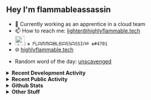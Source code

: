 ## Hey I'm flammableassassin

- 🔭 Currently working as an apprentice in a cloud team  
- 📫 How to reach me: [lighter@highlyflammable.tech](mailto:lighter@highlyflammable.tech?subject=Hello)
- <img src="https://discord.com/assets/2c21aeda16de354ba5334551a883b481.png" alt="drawing" width="25"/>: `♛ ᖴᒪᗩᙏᙏᗩᙖᒪᙓᗩSSᗩSSIᑎ® ♛#4701`
- 🌐 [highlyflammable.tech](https://highlyflammable.tech)

<!--START_SECTION:randomWord-->
- Random word of the day: [unscavenged](https://www.wordnik.com/words/unscavenged)
<!--END_SECTION:randomWord-->

<details>
  <summary><b>Recent Development Activity</b></summary>
  
  <!--START_SECTION:waka-->

```txt
Other          8 hrs 46 mins   ██████████░░░░░░░░░░░░░░░   40.11 %
YAML           3 hrs 51 mins   ████▒░░░░░░░░░░░░░░░░░░░░   17.60 %
PHP            3 hrs 41 mins   ████▒░░░░░░░░░░░░░░░░░░░░   16.85 %
JavaScript     2 hrs 55 mins   ███▒░░░░░░░░░░░░░░░░░░░░░   13.34 %
PowerShell     42 mins         ▓░░░░░░░░░░░░░░░░░░░░░░░░   03.23 %
```

<!--END_SECTION:waka-->

</details>

<details>
  <summary><b>Recent Public Activity</b></summary>
    <br>

  <!--START_SECTION:activity-->
1. ❌ Closed PR [#652](https://github.com/drawshield/Drawshield-Code/pull/652) in [drawshield/Drawshield-Code](https://github.com/drawshield/Drawshield-Code)
2. 💪 Opened PR [#652](https://github.com/drawshield/Drawshield-Code/pull/652) in [drawshield/Drawshield-Code](https://github.com/drawshield/Drawshield-Code)
3. 🔒 Closed issue [#67](https://github.com/flamableassassin/status/issues/67) in [flamableassassin/status](https://github.com/flamableassassin/status)
4. 🗣 Commented on [#67](https://github.com/flamableassassin/status/issues/67#issuecomment-1732312710) in [flamableassassin/status](https://github.com/flamableassassin/status)
5. 🔒 Closed issue [#66](https://github.com/flamableassassin/status/issues/66) in [flamableassassin/status](https://github.com/flamableassassin/status)
  <!--END_SECTION:activity-->

</details>

<details>
  <summary><b>Github Stats</b></summary>
    <br>
    <p align="center">
      <img width="48%" src="https://github-readme-stats.vercel.app/api?username=flamableassassin&count_private=true&show_icons=true&theme=radical"/>
      <img width="48%" src="https://github-readme-streak-stats.herokuapp.com?user=flamableassassin&theme=neon-dark"/>
    </p>
  
</details>

<details>
  <summary><b>Other Stuff</b></summary>
  <br>
<a href="https://www.abuseipdb.com/user/67633" title="AbuseIPDB" alt="AbuseIPDB Contributor Badge">
	<img src="https://www.abuseipdb.com/contributor/67633.svg" style="width: 180px;">
</a>
  
</details>
